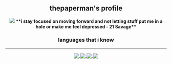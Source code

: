 <h2 align="center">thepaperman's profile</h2>

<p align="center">
  <img src="https://discord.c99.nl/widget/theme-4/629047171844407296.png">
  <b>**i stay focused on moving forward and not letting stuff put me in a hole or make me feel depressed - 21 Savage**</b>
</p>

<h3 align="center">languages that i know</h3>

---

<p align="center">
  <a href="https://github.com/thepaperman">
    <img align="center" src="https://img.shields.io/badge/python-000000?style=for-the-badge&logo=python&logoColor=white"/>
  </a>
  <a href="https://github.com/thepaperman">
    <img align="center" src="https://img.shields.io/badge/html-000000?style=for-the-badge&logo=html5&logoColor=white"/>
  </a>
  <a href="https://github.com/thepaperman">
    <img align="center" src="https://img.shields.io/badge/css-000000?style=for-the-badge&logo=css3&logoColor=white"/>
  </a>
  <a href="https://github.com/thepaperman">
    <img align="center" src="https://img.shields.io/badge/c-000000?style=for-the-badge&logo=c&logoColor=white"/>
  </a>
</p>
